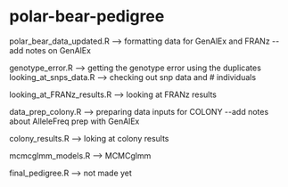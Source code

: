 # polar-bear-pedigree

polar_bear_data_updated.R --> formatting data for GenAlEx and FRANz
--add notes on GenAlEx

genotype_error.R --> getting the genotype error using the duplicates
looking_at_snps_data.R --> checking out snp data and # individuals

looking_at_FRANz_results.R --> looking at FRANz results

data_prep_colony.R --> preparing data inputs for COLONY
--add notes about AlleleFreq prep with GenAlEx

colony_results.R --> loking at colony results

mcmcglmm_models.R --> MCMCglmm

final_pedigree.R --> not made yet
